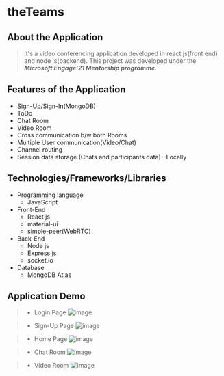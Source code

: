 # theTeams
## About the Application
> It's a video conferencing application developed in react js(front end) and node js(backend). 
> This project was developed under the ***Microsoft Engage'21 Mentorship programme***.

## Features of the Application
- Sign-Up/Sign-In(MongoDB)
- ToDo 
- Chat Room
- Video Room
- Cross communication b/w both Rooms
- Multiple User communication(Video/Chat)
- Channel routing
- Session data storage (Chats and participants data)--Locally 

## Technologies/Frameworks/Libraries
- Programming language
  - JavaScript
- Front-End
  - React js
  - material-ui
  - simple-peer(WebRTC)
- Back-End
  - Node js
  - Express js
  - socket.io
- Database
  - MongoDB Atlas

## Application Demo
> - Login Page
![image](https://user-images.githubusercontent.com/51204755/125531675-36474677-f6e5-4be2-9f78-860d69a35b32.png)

> - Sign-Up Page
![image](https://user-images.githubusercontent.com/51204755/125531857-b8058b9c-e0b1-475e-9aa3-65781af5ea37.png)

> - Home Page
![image](https://user-images.githubusercontent.com/51204755/125532231-db5ac752-c04c-4742-afa9-024155f2149f.png)

> - Chat Room
![image](https://user-images.githubusercontent.com/51204755/125532646-314f1ede-506a-441d-a186-26fc68ab20fc.png)

> - Video Room
![image](https://user-images.githubusercontent.com/51204755/125533192-bdd82ff6-e269-42db-abdc-ba7ff8c1e578.png)



 
 
